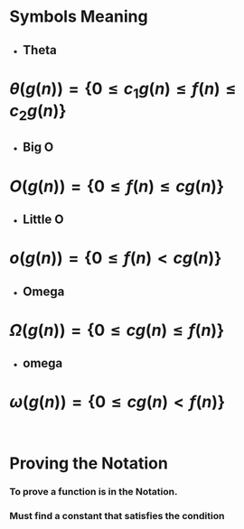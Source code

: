 # Symbols Meaning

 - ## **Theta**
#   $\theta(g(n)) = \{0 \le c_1 g(n) \le f(n) \le c_2 g(n)\}$

- ## **Big O**
#   $O(g(n)) = \{0 \le f(n) \le c g(n)\}$    

- ## **Little O**
#   $o(g(n)) = \{0 \le f(n) \lt c g(n)\}$     

- ## **Omega**
#   $\Omega(g(n)) = \{0 \le c g(n) \le f(n)\}$

- ## **omega**
#   $\omega(g(n)) = \{0 \le c g(n) \lt f(n)\}$
     

<br>

# Proving the Notation

### To prove a function is in the Notation.
### Must find a constant that satisfies the condition